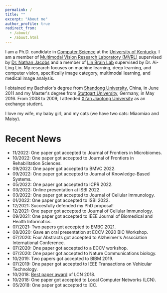 ```yaml
---
permalink: /
title: ""
excerpt: "About me"
author_profile: true
redirect_from: 
  - /about/
  - /about.html
---
```


I am a Ph.D. candidate in [Computer Science](https://www.engr.uky.edu/research-faculty/departments/computer-science/) at the [University of Kentucky](https://www.uky.edu/). I am a member of [Multimodal Vision Research Laboratory (MVRL)](http://mvrl.cs.uky.edu/) supervised by [Dr. Nathan Jacobs](https://jacobsn.github.io/) and a member of [Lin Brain Lab](https://linbrain.com/) supervised by Dr. Ai-Ling Lin. My research focuses on machine learning, deep learning, and computer vision, specifically image category, multimodal learning, and medical image analysis.

I obtained my Bachelor's degree from [Shandong University](https://www.en.sdu.edu.cn/), China, in June 2011 and my Master's degree from [Stuttgart University](https://www.uni-stuttgart.de/), Germany, in May 2016. From 2008 to 2009, I attended [Xi'an Jiaotong University](https://edu.liuhua.org.my/en/university/china/xian-jiaotong-university) as an exchange student.

I love my wife, my baby girl, and my cats (we have two cats: Miaomiao and Maisy).


Recent News
======
* 11/2022: One paper got accepted to Journal of Frontiers in Microbiomes.
* 10/2022: One paper got accepted to Journal of Frontiers in Rehabilitation Sciences.
* 09/2022: One paper got accepted to BMVC 2022.
* 09/2022: One paper got accepted to Journal of Knowledge-Based Systems.
* 05/2022: One paper got accepted to ICPR 2022.
* 03/2022: Online presentation at ISBI 2022.
* 03/2022: One paper got accepted to Journal of Cellular Immunology.
* 01/2022: One paper got accepted to ISBI 2022.
* 12/2021: Succesfully defended my PhD proposal!
* 12/2021: One paper got accepted to Journal of Cellular Immunology.
* 09/2021: One paper got accepted to IEEE Journal of Biomedical and Health Informatics.
* 07/2021: Two papers got accepted to EMBC 2021.
* 08/2020: Gave an oral presentation at ECCV 2020 BIC Workshop. 
* 07/2020: Four Abstracts got accepted to Alzheimer's Association International Conference.
* 07/2020: One paper got accepted to a ECCV workshop.
* 07/2020: One paper got accepted to Nature Communications biology.
* 10/2019: Two papers got accepted to BIBM 2019.
* 07/2019: One paper got accepted to IEEE Transactions on Vehicular Technology.
* 10/2018: [Best paper award](https://www.ieeelcn.org/Program_awards.html) of LCN 2018.
* 10/2018: One paper got accepted to Local Computer Networks (LCN).
* 05/2018: One paper got accepted to ICC.
